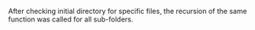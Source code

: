 After checking initial directory for specific files, the recursion of the same function was called for all sub-folders. 